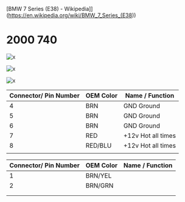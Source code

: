 [BMW 7 Series (E38) - Wikipedia]](<https://en.wikipedia.org/wiki/BMW_7_Series_(E38>))

# 2000 740

![x](OEM-Docs/Bmw/7_Series_e38/2000_bmw_740_1.png)

![x](OEM-Docs/Bmw/7_Series_e38/2000_bmw_740_2.png)

![x](OEM-Docs/Bmw/7_Series_e38/2000_bmw_740_3.png)

| Connector/ Pin Number | OEM Color | Name / Function |
| --------------------- |------- |---------------- |
| 4  | BRN     | GND Ground |
| 5  | BRN     | GND Ground |
| 6  | BRN     | GND Ground |
| 7  | RED     | +12v Hot all times |
| 8  | RED/BLU | +12v Hot all times |
|    |         |           |

| Connector/ Pin Number | OEM Color | Name / Function |
| --------------------- |------- |---------------- |
| 1  | BRN/YEL |           |
| 2  | BRN/GRN |           |
|    |         |           |
|    |         |           |
